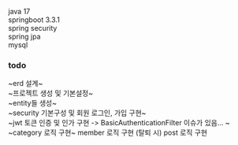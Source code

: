 java 17  
springboot 3.3.1  
spring security  
spring jpa  
mysql  

### todo  
~erd 설계~  
~프로젝트 생성 및 기본설정~  
~entity들 생성~  
~security 기본구성 및 회원 로그인, 가입 구현~  
~jwt 토큰 인증 및 인가 구현 -> BasicAuthenticationFilter 이슈가 있음... ~
~category 로직 구현~
member 로직 구현 (탈퇴 시)
post 로직 구현
